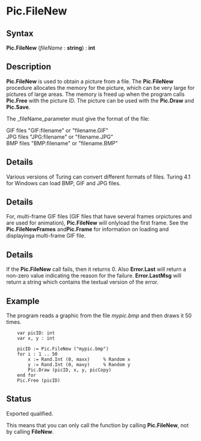 
# Pic.FileNew

## Syntax
**Pic.FileNew** (_fileName_ : **string**) : **int**

## Description
**Pic.FileNew** is used to obtain a picture from a file. The **Pic.FileNew** procedure allocates the memory for the picture, which can be very large for pictures of large areas. The memory is freed up when the program calls **Pic.Free** with the picture ID. The picture can be used with the **Pic.Draw** and **Pic.Save**.

The _fileName_parameter must give the format of the file:


GIF files   "GIF:filename" or "filename.GIF"  
JPG files   "JPG:filename" or "filename.JPG"  
BMP files   "BMP:filename" or "filename.BMP"  



## Details
Various versions of Turing can convert different formats of files. Turing 4.1 for Windows can load BMP, GIF and JPG files.


## Details
For, multi-frame GIF files (GIF files that have several frames orpictures and are used for animation), **Pic.FileNew** will onlyload the first frame.  See the **Pic.FileNewFrames** and**Pic.Frame** for information on loading and displayinga multi-frame GIF file.

## Details
If the **Pic.FileNew** call fails, then it returns 0. Also **Error.Last** will return a non-zero value indicating the reason for the failure. **Error.LastMsg** will return a string which contains the textual version of the error.


## Example
The program reads a graphic from the file _mypic.bmp_ and then draws it 50 times.

        var picID: int
        var x, y : int
        
        picID := Pic.FileNew ("mypic.bmp")
        for i : 1 .. 50
            x := Rand.Int (0, maxx)     % Random x
            y := Rand.Int (0, maxy)     % Random y
            Pic.Draw (picID, x, y, picCopy)
        end for
        Pic.Free (picID)
## Status
Exported qualified.

This means that you can only call the function by calling **Pic.FileNew**, not by calling **FileNew**.

